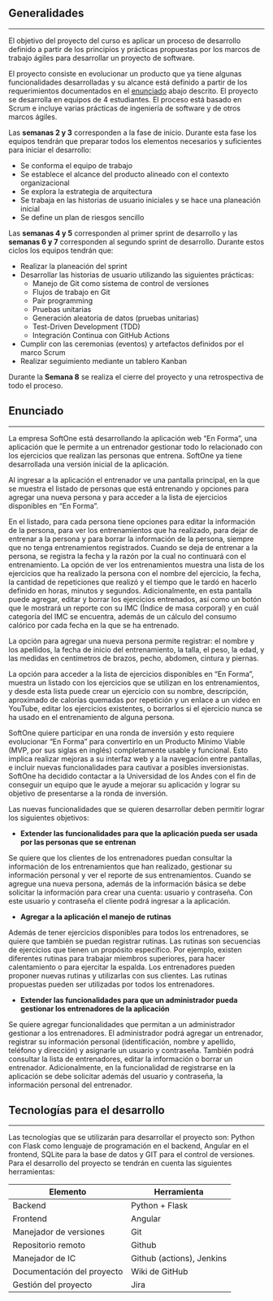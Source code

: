 ## Generalidades
---

El objetivo del proyecto del curso es aplicar un proceso de desarrollo definido a partir de los principios y prácticas propuestas por los marcos de trabajo ágiles para desarrollar un proyecto de software. 

El proyecto consiste en evolucionar un producto que ya tiene algunas funcionalidades desarrolladas y su alcance está definido a partir de los requerimientos documentados en el [enunciado](/mt2_procesos_guias_proyecto/#enunciado) abajo descrito. El proyecto se desarrolla en equipos de 4 estudiantes. El proceso está basado en Scrum e incluye varias prácticas de ingeniería de software y de otros marcos ágiles.

Las **semanas 2 y 3** corresponden a la fase de inicio. Durante esta fase los equipos tendrán que preparar todos los elementos necesarios y suficientes para iniciar el desarrollo: 

- Se conforma el equipo de trabajo
- Se establece el alcance del producto alineado con el contexto organizacional
- Se explora la estrategia de arquitectura
- Se trabaja en las historias de usuario iniciales y se hace una planeación inicial
- Se define un plan de riesgos sencillo
 
Las **semanas 4 y 5** corresponden al primer sprint de desarrollo y las **semanas 6 y 7** corresponden al segundo sprint de desarrollo. Durante estos ciclos los equipos tendrán que:

- Realizar la planeación del sprint
- Desarrollar las historias de usuario utilizando las siguientes prácticas:
  -  Manejo de Git como sistema de control de versiones
  -  Flujos de trabajo en Git
  -  Pair programming
  -  Pruebas unitarias
  -  Generación aleatoria de datos (pruebas unitarias)
  -  Test-Driven Development (TDD)
  -  Integración Continua con GitHub Actions
- Cumplir con las ceremonias (eventos) y artefactos definidos por el marco Scrum 
- Realizar seguimiento mediante un tablero Kanban

Durante la **Semana 8** se realiza el cierre del proyecto y una retrospectiva de todo el proceso.

## Enunciado
---

La empresa SoftOne está desarrollando la aplicación web “En Forma”, una aplicación que le permite a un entrenador gestionar todo lo relacionado con los ejercicios que realizan las personas que entrena. SoftOne ya tiene desarrollada una versión inicial de la aplicación.

Al ingresar a la aplicación el entrenador ve una pantalla principal, en la que se muestra el listado de personas que está entrenando y opciones para agregar una nueva persona y para acceder a la lista de ejercicios disponibles en “En Forma”.   

En el listado, para cada persona tiene opciones para editar la información de la persona, para ver los entrenamientos que ha realizado, para dejar de entrenar a la persona y para borrar la información de la persona, siempre que no tenga entrenamientos registrados. Cuando se deja de entrenar a la persona, se registra la fecha y la razón por la cual no continuará con el entrenamiento. La opción de ver los entrenamientos muestra una lista de los ejercicios que ha realizado la persona con el nombre del ejercicio, la fecha, la cantidad de repeticiones que realizó y el tiempo que le tardó en hacerlo definido en horas, minutos y segundos. Adicionalmente, en esta pantalla puede agregar, editar y borrar los ejercicios entrenados, así como un botón que le mostrará un reporte con su IMC (Índice de masa corporal) y en cuál categoría del IMC se encuentra, además de un cálculo del consumo calórico por cada fecha en la que se ha entrenado. 

La opción para agregar una nueva persona permite registrar: el nombre y los apellidos, la fecha de inicio del entrenamiento, la talla, el peso, la edad, y las medidas en centímetros de brazos, pecho, abdomen, cintura y piernas. 

La opción para acceder a la lista de ejercicios disponibles en “En Forma”, muestra un listado con los ejercicios que se utilizan en los entrenamientos, y desde esta lista puede crear un ejercicio con su nombre, descripción, aproximado de calorías quemadas por repetición y un enlace a un video en YouTube, editar los ejercicios existentes, o borrarlos si el ejercicio nunca se ha usado en el entrenamiento de alguna persona.  

SoftOne quiere participar en una ronda de inversión y esto requiere evolucionar “En Forma” para convertirlo en un Producto Mínimo Viable (MVP, por sus siglas en inglés) completamente usable y funcional. Esto implica realizar mejoras a su interfaz web y a la navegación entre pantallas, e incluir nuevas funcionalidades para cautivar a posibles inversionistas.  SoftOne ha decidido contactar a la Universidad de los Andes con el fin de conseguir un equipo que le ayude a mejorar su aplicación y lograr su objetivo de presentarse a la ronda de inversión. 

Las nuevas funcionalidades que se quieren desarrollar deben permitir lograr los siguientes objetivos:  

- **Extender las funcionalidades para que la aplicación pueda ser usada por las personas que se entrenan** 

Se quiere que los clientes de los entrenadores puedan consultar la información de los entrenamientos que han realizado, gestionar su información personal y ver el reporte de sus entrenamientos. Cuando se agregue una nueva persona, además de la información básica se debe solicitar la información para crear una cuenta: usuario y contraseña. Con este usuario y contraseña el cliente podrá ingresar a la aplicación. 

- **Agregar a la aplicación el manejo de rutinas** 

Además de tener ejercicios disponibles para todos los entrenadores, se quiere que también se puedan registrar rutinas. Las rutinas son secuencias de ejercicios que tienen un propósito específico. Por ejemplo, existen diferentes rutinas para trabajar miembros superiores, para hacer calentamiento o para ejercitar la espalda. Los entrenadores pueden proponer nuevas rutinas y utilizarlas con sus clientes. Las rutinas propuestas pueden ser utilizadas por todos los entrenadores.  

- **Extender las funcionalidades para que un administrador pueda gestionar los entrenadores de la aplicación**  

Se quiere agregar funcionalidades que permitan a un administrador gestionar a los entrenadores. El administrador podrá agregar un entrenador, registrar su información personal (identificación, nombre y apellido, teléfono y dirección) y asignarle un usuario y contraseña. También podrá consultar la lista de entrenadores, editar la información o borrar un entrenador.  Adicionalmente, en la funcionalidad de registrarse en la aplicación se debe solicitar además del usuario y contraseña, la información personal del entrenador.


## Tecnologías para el desarrollo 
---

Las tecnologías que se utilizarán para desarrollar el proyecto son: Python con Flask como lenguaje de programación en el backend, Angular en el frontend,  SQLite para la base de datos y GIT para el control de versiones. Para el desarrollo del proyecto se tendrán en cuenta las siguientes herramientas:

| Elemento                  | Herramienta |
| ------------------------- | ----------- |
| Backend                | Python + Flask |
| Frontend                  | Angular     |
| Manejador de versiones    | Git         |
| Repositorio remoto        | Github      |
| Manejador de IC    | Github (actions), Jenkins  |
| Documentación del proyecto     | Wiki de GitHub |
| Gestión del proyecto      | Jira |


